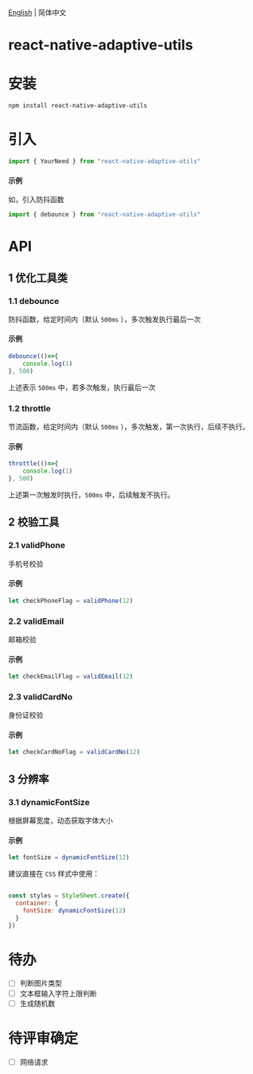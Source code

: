 [English](./README.md) | 简体中文

# react-native-adaptive-utils
# 安装
```shell
npm install react-native-adaptive-utils
```

# 引入
```javascript
import { YourNeed } from "react-native-adaptive-utils"
```
#### 示例
如，引入防抖函数
```javascript
import { debounce } from "react-native-adaptive-utils"
```

# API
## 1 优化工具类
### 1.1 debounce
防抖函数，给定时间内（默认 `500ms` ），多次触发执行最后一次
#### 示例
```javascript
debounce(()=>{
    console.log(1)
}, 500)
```
上述表示 `500ms` 中，若多次触发，执行最后一次
### 1.2 throttle
节流函数，给定时间内（默认 `500ms` ），多次触发，第一次执行，后续不执行。
#### 示例
```javascript
throttle(()=>{
    console.log(1)
}, 500)
```
上述第一次触发时执行，`500ms` 中，后续触发不执行。

## 2 校验工具
### 2.1 validPhone
手机号校验
#### 示例
```javascript
let checkPhoneFlag = validPhone(12)
```

### 2.2 validEmail
邮箱校验
#### 示例
```javascript
let checkEmailFlag = validEmail(12)
```

### 2.3 validCardNo
身份证校验
#### 示例
```javascript
let checkCardNoFlag = validCardNo(12)
```

## 3 分辨率
### 3.1 dynamicFontSize
根据屏幕宽度，动态获取字体大小
#### 示例
```javascript
let fontSize = dynamicFontSize(12)
```
建议直接在 `CSS` 样式中使用：
```javascript

const styles = StyleSheet.create({
  container: {
    fontSize: dynamicFontSize(12)
  }
})
```

# 待办
- [ ] 判断图片类型
- [ ] 文本框输入字符上限判断
- [ ] 生成随机数

# 待评审确定
- [ ] 网络请求
